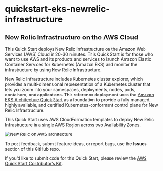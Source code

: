 # quickstart-eks-newrelic-infrastructure
## New Relic Infrastructure on the AWS Cloud

This Quick Start deploys New Relic Infrastructure on the Amazon Web Services (AWS) Cloud in 20-30 minutes. This Quick Start is for those who want to use AWS and its products and services to launch Amazon Elastic Container Services for Kubernetes (Amazon EKS) and monitor the infrastructure by using New Relic Infrastructure.

New Relic Infrastructure includes Kubernetes cluster explorer, which provides a multi-dimensional representation of a Kubernetes cluster that lets you zoom into your namespaces, deployments, nodes, pods, containers, and applications. This reference deployment uses the [Amazon EKS Architecture Quick Start](https://fwd.aws/zeWyb) as a foundation to provide a fully managed, highly available, and certified Kubernetes-conformant control plane for New Relic Infrastructure.

This Quick Start uses AWS CloudFormation templates to deploy New Relic Infrastructure in a single AWS Region across two Availability Zones.

![New Relic on AWS architecture](https://d0.awsstatic.com/partner-network/QuickStart/datasheets/new-relic-infrastructure-on-aws-architecture-diagram.png)

To post feedback, submit feature ideas, or report bugs, use the **Issues** section of this GitHub repo.

If you'd like to submit code for this Quick Start, please review the [AWS Quick Start Contributor's Kit](https://aws-quickstart.github.io/).
